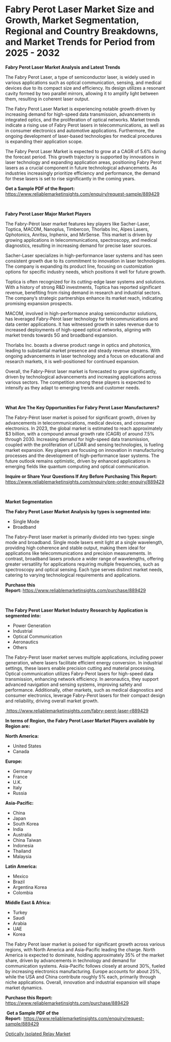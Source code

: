 <p><h1>Fabry Perot Laser Market Size and Growth, Market Segmentation, Regional and Country Breakdowns, and Market Trends for Period from 2025 -  2032</h1></p><p><strong>Fabry Perot Laser Market Analysis and Latest Trends</strong></p>
<p><p>The Fabry Perot Laser, a type of semiconductor laser, is widely used in various applications such as optical communication, sensing, and medical devices due to its compact size and efficiency. Its design utilizes a resonant cavity formed by two parallel mirrors, allowing it to amplify light between them, resulting in coherent laser output.</p><p>The Fabry Perot Laser Market is experiencing notable growth driven by increasing demand for high-speed data transmission, advancements in integrated optics, and the proliferation of optical networks. Market trends indicate a rising use of Fabry Perot lasers in telecommunications, as well as in consumer electronics and automotive applications. Furthermore, the ongoing development of laser-based technologies for medical procedures is expanding their application scope.</p><p>The Fabry Perot Laser Market is expected to grow at a CAGR of 5.6% during the forecast period. This growth trajectory is supported by innovations in laser technology and expanding application areas, positioning Fabry Perot lasers as a crucial component in future technological advancements. As industries increasingly prioritize efficiency and performance, the demand for these lasers is set to rise significantly in the coming years.</p></p>
<p><strong>Get a Sample PDF of the Report:&nbsp;</strong> <a href="https://www.reliablemarketinsights.com/enquiry/request-sample/889429?utm_campaign=2013&utm_medium=2&utm_source=Github&utm_content=ia&utm_term=06042025&utm_id=fabry-perot-laser">https://www.reliablemarketinsights.com/enquiry/request-sample/889429</a></p>
<p>&nbsp;</p>
<p><strong>Fabry Perot Laser Major Market Players</strong></p>
<p><p>The Fabry-Pérot laser market features key players like Sacher-Laser, Toptica, MACOM, Nanoplus, Timbercon, Thorlabs Inc, Alpes Lasers, Qphotonics, Anritsu, Inphenix, and MirSense. This market is driven by growing applications in telecommunications, spectroscopy, and medical diagnostics, resulting in increasing demand for precise laser sources.</p><p>Sacher-Laser specializes in high-performance laser systems and has seen consistent growth due to its commitment to innovation in laser technologies. The company is expanding its product line, focusing on customization options for specific industry needs, which positions it well for future growth.</p><p>Toptica is often recognized for its cutting-edge laser systems and solutions. With a history of strong R&D investments, Toptica has reported significant revenue, benefiting from rising demand in research and industrial sectors. The company’s strategic partnerships enhance its market reach, indicating promising expansion prospects.</p><p>MACOM, involved in high-performance analog semiconductor solutions, has leveraged Fabry-Pérot laser technology for telecommunications and data center applications. It has witnessed growth in sales revenue due to increased deployments of high-speed optical networks, aligning with market trends towards 5G and broadband expansion.</p><p>Thorlabs Inc. boasts a diverse product range in optics and photonics, leading to substantial market presence and steady revenue streams. With ongoing advancements in laser technology and a focus on educational and research markets, it is well-positioned for continued expansion.</p><p>Overall, the Fabry-Pérot laser market is forecasted to grow significantly, driven by technological advancements and increasing applications across various sectors. The competition among these players is expected to intensify as they adapt to emerging trends and customer needs.</p></p>
<p>&nbsp;</p>
<p><strong>What Are The Key Opportunities For Fabry Perot Laser Manufacturers?</strong></p>
<p><p>The Fabry-Pérot laser market is poised for significant growth, driven by advancements in telecommunications, medical devices, and consumer electronics. In 2023, the global market is estimated to reach approximately $3 billion, with a compound annual growth rate (CAGR) of around 7.5% through 2030. Increasing demand for high-speed data transmission, coupled with the proliferation of LiDAR and sensing technologies, is fueling market expansion. Key players are focusing on innovation in manufacturing processes and the development of high-performance laser systems. The future outlook remains optimistic, driven by enhanced applications in emerging fields like quantum computing and optical communication.</p></p>
<p><strong>Inquire or Share Your Questions If Any Before Purchasing This Report:</strong> <a href="https://www.reliablemarketinsights.com/enquiry/pre-order-enquiry/889429?utm_campaign=2013&utm_medium=2&utm_source=Github&utm_content=ia&utm_term=06042025&utm_id=fabry-perot-laser">https://www.reliablemarketinsights.com/enquiry/pre-order-enquiry/889429</a></p>
<p>&nbsp;</p>
<p><strong>Market Segmentation</strong></p>
<p><strong>The Fabry Perot Laser Market Analysis by types is segmented into:</strong></p>
<p><ul><li>Single Mode</li><li>Broadband</li></ul></p>
<p><p>The Fabry-Perot laser market is primarily divided into two types: single mode and broadband. Single mode lasers emit light at a single wavelength, providing high coherence and stable output, making them ideal for applications like telecommunications and precision measurements. In contrast, broadband lasers produce a wider range of wavelengths, offering greater versatility for applications requiring multiple frequencies, such as spectroscopy and optical sensing. Each type serves distinct market needs, catering to varying technological requirements and applications.</p></p>
<p><strong>Purchase this Report:&nbsp;</strong><a href="https://www.reliablemarketinsights.com/purchase/889429?utm_campaign=2013&utm_medium=2&utm_source=Github&utm_content=ia&utm_term=06042025&utm_id=fabry-perot-laser">https://www.reliablemarketinsights.com/purchase/889429</a></p>
<p>&nbsp;</p>
<p><strong>The Fabry Perot Laser Market Industry Research by Application is segmented into:</strong></p>
<p><ul><li>Power Generation</li><li>Industrial</li><li>Optical Communication</li><li>Aeronautics</li><li>Others</li></ul></p>
<p><p>The Fabry-Perot laser market serves multiple applications, including power generation, where lasers facilitate efficient energy conversion. In industrial settings, these lasers enable precision cutting and material processing. Optical communication utilizes Fabry-Perot lasers for high-speed data transmission, enhancing network efficiency. In aeronautics, they support advanced navigation and sensing systems, improving safety and performance. Additionally, other markets, such as medical diagnostics and consumer electronics, leverage Fabry-Perot lasers for their compact design and reliability, driving overall market growth.</p></p>
<p><a href="https://www.reliablemarketinsights.com/fabry-perot-laser-r889429?utm_campaign=2013&utm_medium=2&utm_source=Github&utm_content=ia&utm_term=06042025&utm_id=fabry-perot-laser">&nbsp;https://www.reliablemarketinsights.com/fabry-perot-laser-r889429</a></p>
<p><strong>In terms of Region, the Fabry Perot Laser Market Players available by Region are:</strong></p>
<p>
    <p> <strong> North America: </strong>
        <ul>
            <li>United States</li>
            <li>Canada</li>
        </ul>
        </p> 
    <p> <strong> Europe: </strong>
        <ul>
            <li>Germany</li>
            <li>France</li>
            <li>U.K.</li>
            <li>Italy</li>
            <li>Russia</li>
        </ul>
        </p> 
    <p> <strong> Asia-Pacific: </strong>
        <ul>
            <li>China</li>
            <li>Japan</li>
            <li>South Korea</li>
            <li>India</li>
            <li>Australia</li>
            <li>China Taiwan</li>
            <li>Indonesia</li>
            <li>Thailand</li>
            <li>Malaysia</li>
        </ul>
        </p> 
    <p> <strong> Latin America: </strong>
        <ul>
            <li>Mexico</li>
            <li>Brazil</li>
            <li>Argentina Korea</li>
            <li>Colombia</li>
        </ul>
        </p> 
    <p> <strong> Middle East & Africa: </strong>
        <ul>
            <li>Turkey</li>
            <li>Saudi</li>
            <li>Arabia</li>
            <li>UAE</li>
            <li>Korea</li>
        </ul>
    </p>
    </p>
<p><p>The Fabry Perot laser market is poised for significant growth across various regions, with North America and Asia-Pacific leading the charge. North America is expected to dominate, holding approximately 35% of the market share, driven by advancements in technology and demand for communication systems. Asia-Pacific follows closely at around 30%, fueled by increasing electronics manufacturing. Europe accounts for about 25%, while the USA and China contribute roughly 5% each, primarily through niche applications. Overall, innovation and industrial expansion will shape market dynamics.</p></p>
<p><strong>Purchase this Report: </strong><a href="https://www.reliablemarketinsights.com/purchase/889429?utm_campaign=2013&utm_medium=2&utm_source=Github&utm_content=ia&utm_term=06042025&utm_id=fabry-perot-laser">https://www.reliablemarketinsights.com/purchase/889429</a></p>
<p>&nbsp;<strong>Get a Sample PDF of the Report:&nbsp;&nbsp;</strong><a href="https://www.reliablemarketinsights.com/enquiry/request-sample/889429?utm_campaign=2013&utm_medium=2&utm_source=Github&utm_content=ia&utm_term=06042025&utm_id=fabry-perot-laser">https://www.reliablemarketinsights.com/enquiry/request-sample/889429</a></p>
<p><strong></strong></p>
<p><p><a href="https://github.com/MariaWashington76/Market-Research-Report-List-2/blob/main/optically-isolated-relay-market.md?utm_campaign=2013&utm_medium=2&utm_source=Github&utm_content=ia&utm_term=06042025&utm_id=fabry-perot-laser">Optically Isolated Relay Market</a></p></p>